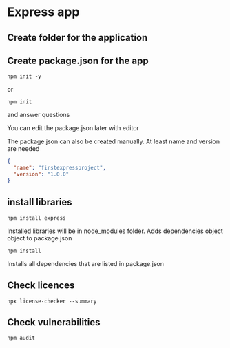 # Express app

## Create folder for the application

## Create package.json for the app

```shell
npm init -y
```

or

```shell
npm init
```

and answer questions

You can edit the package.json later with editor

The package.json can also be created manually. At least name and version are needed

```json
{
  "name": "firstexpressproject",
  "version": "1.0.0"
}
```

## install libraries

```shell
npm install express
```

Installed libraries will be in node_modules folder. Adds dependencies object object to package.json

```shell
npm install
```

Installs all dependencies that are listed in package.json

## Check licences

```shell
npx license-checker --summary
```

## Check vulnerabilities

```shell
npm audit
```
